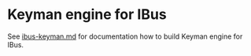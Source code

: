 # Keyman engine for IBus

See [ibus-keyman.md](../../docs/linux/ibus-keyman.md) for documentation
how to build Keyman engine for IBus.

